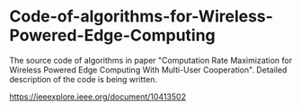 # Code-of-algorithms-for-Wireless-Powered-Edge-Computing
The source code of algorithms in paper "Computation Rate Maximization for Wireless Powered Edge Computing With Multi-User Cooperation".
Detailed description of the code is being written.

https://ieeexplore.ieee.org/document/10413502
